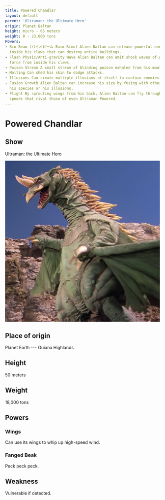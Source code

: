 ```yaml
---
title: Powered Chandlar
layout: default
parent: 'Ultraman: the Ultimate Hero'
origin: Planet Baltan
height: micro - 65 meters
weight: 0 - 23,000 tons
Powers:
- Bio Beam (バイオビーム Baio Bīmu) Alien Baltan can release powerful energy blasts from
  inside his claws that can destroy entire buildings.
- Flash Physic/Anti-gravity Wave Alien Baltan can emit shock waves of great push back
  force from inside his claws.
- Poison Stream A small stream of blinding poison exhaled from his mouth.
- Molting Can shed his skin to dodge attacks.
- Illusions Can create multiple illusions of itself to confuse enemies.
- Fusion Growth Alien Baltan can increase his size by fusing with other members of
  his species or his illusions.
- Flight By sprouting wings from his back, Alien Baltan can fly through the air at
  speeds that rival those of even Ultraman Powered.
---
```


# Powered Chandlar

## Show

Ultraman: the Ultimate Hero

![powered chandlar](powered-chandlar.jpg)


## Place of origin
Planet Earth --- Guiana Highlands

## Height
50 meters

## Weight

18,000 tons

## Powers

### Wings

Can use its wings to whip up high-speed wind.

### Fanged Beak

Peck peck peck.

## Weakness

Vulnerable if detected.
